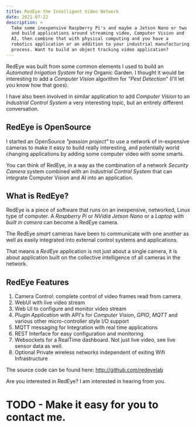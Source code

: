 ```yaml
---
title: RedEye the Intelligent Video Network
date: 2021-07-22
description: >
  Take some inexpensive Raspberry Pi's and maybe a Jetson Nano or two
  and build applications around streaming video, Computer Vision and
  AI, then combine that with physical computing and you have a
  robotics application or an addition to your industrial manufacturing
  process. Want to build an object tracking video application?
---
```


RedEye was built from some common elements I used to build an _Automated
Irrigation System_ for my Organic Garden. I thought it would be
interesting to add a _Computer Vision_ algorithm for _"Pest
Detection_" (I'll let you know how that goes).

I have also been involved in similar application to add _Computer
Vision_ to an _Industrial Control System_ a very interesting topic,
but an entirely different conversation.

## RedEye is OpenSource

I started an OpenSource _"passion project"_ to use a network of
in-expensive cameras to make it easy to build really interesting, and
potentially world changing applications by adding some computer video
with some smarts.

You can think of RedEye, in a way as the combination of a network
_Security Camera_ system combined with an _Industrial Control System_
that can integrate Computer Vision and AI into an application.

## What is RedEye?

RedEye is a piece of software that runs on an inexpensive, networked,
Linux type of computer. A _Raspberry Pi_ or _NVidia Jetson Nano_ or a
_Laptop with built in camera_ can become a RedEye camera.

The RedEye _smart_ cameras have been to communicate with one another
as well as easily integrated into external control systems and
applications. 

That means a _RedEye_ application is not just about a single camera,
it is about application built on the collective intelligence of all
cameras in the network. 

## RedEye Features

1. Camera Control: complete control of video frames read from camera
2. WebUI with live video stream
3. Web UI to configure and monitor video stream
4. _Plugin Application_ with API's for _Computer Vision_, _GPIO_,
_MQTT_ and various other micro-controller style I/O support
5. MQTT messaging for Integration with real time applications
5. REST Interface for easy configuration and monitoring
6. Websockets for a RealTime dashboard. Not just live video, see
live sensor data as well.
7. Optional Private wireless networks independent of exiting Wifi
Infrastructure 

The source code can be found here: http://github.com/redeyelab

Are you interested in RedEye? I am interested in hearing from you.

# TODO - Make it easy for you to contact me. 


